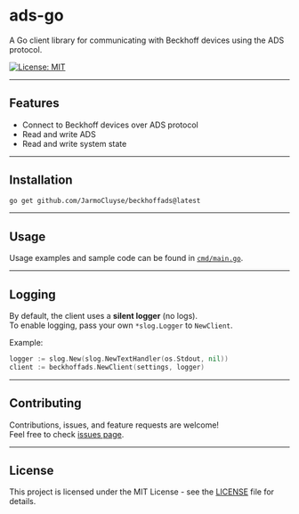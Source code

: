 # ads-go

A Go client library for communicating with Beckhoff devices using the ADS protocol.

[![License: MIT](https://img.shields.io/badge/license-MIT-blue.svg)](LICENSE)

---

## Features

- Connect to Beckhoff devices over ADS protocol
- Read and write ADS
- Read and write system state

---

## Installation

```bash
go get github.com/JarmoCluyse/beckhoffads@latest
```

---

## Usage

Usage examples and sample code can be found in [`cmd/main.go`](./cmd/main.go).

---

## Logging

By default, the client uses a **silent logger** (no logs).  
To enable logging, pass your own `*slog.Logger` to `NewClient`.

Example:

```go
logger := slog.New(slog.NewTextHandler(os.Stdout, nil))
client := beckhoffads.NewClient(settings, logger)
```

---

## Contributing

Contributions, issues, and feature requests are welcome!  
Feel free to check [issues page](https://github.com/yourusername/beckhoffads/issues).

---

## License

This project is licensed under the MIT License - see the [LICENSE](LICENSE) file for details.
